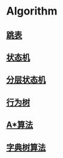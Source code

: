 # Algorithm

## [跳表](./skiplist)

## [状态机](./fsm)

## [分层状态机](./hfsm)

## [行为树](./bevtree)

## [A*算法](./astar)

## [字典树算法](./trie)
